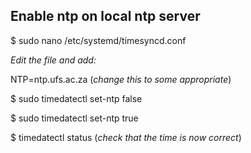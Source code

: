 ## Enable ntp on local ntp server
$ sudo nano /etc/systemd/timesyncd.conf

*Edit the file and add:*

NTP=ntp.ufs.ac.za    (*change this to some appropriate*)


$ sudo timedatectl set-ntp false

$ sudo timedatectl set-ntp true

$ timedatectl status    (*check that the time is now correct*)
